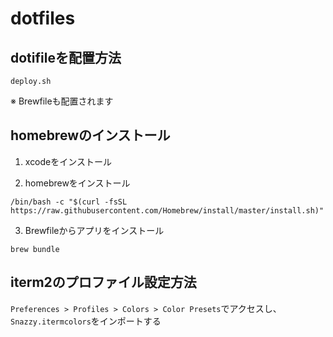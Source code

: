 # dotfiles

## dotifileを配置方法

```
deploy.sh
```

※ Brewfileも配置されます

## homebrewのインストール
1. xcodeをインストール

2. homebrewをインストール
```
/bin/bash -c "$(curl -fsSL https://raw.githubusercontent.com/Homebrew/install/master/install.sh)"
```

3. Brewfileからアプリをインストール
```
brew bundle
```

## iterm2のプロファイル設定方法

`Preferences > Profiles > Colors > Color Presets`でアクセスし、`Snazzy.itermcolors`をインポートする
